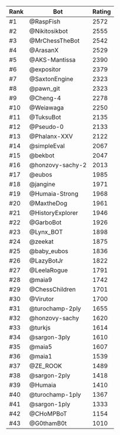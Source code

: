 Rank|Bot|Rating
---|---|---
#1|@RaspFish|2572
#2|@Nikitosikbot|2555
#3|@MrChessTheBot|2542
#4|@ArasanX|2529
#5|@AKS-Mantissa|2390
#6|@expositor|2379
#7|@SaxtonEngine|2323
#8|@pawn_git|2323
#9|@Cheng-4|2278
#10|@Weiawaga|2250
#11|@TuksuBot|2135
#12|@Pseudo-0|2133
#13|@Phalanx-XXV|2122
#14|@simpleEval|2067
#15|@bekbot|2047
#16|@honzovy-sachy-2|2013
#17|@eubos|1985
#18|@jangine|1971
#19|@Humaia-Strong|1968
#20|@MaxtheDog|1961
#21|@HistoryExplorer|1946
#22|@GarboBot|1926
#23|@Lynx_BOT|1898
#24|@zeekat|1875
#25|@baby_eubos|1836
#26|@LazyBotJr|1822
#27|@LeelaRogue|1791
#28|@maia9|1742
#29|@ChessChildren|1701
#30|@Virutor|1700
#31|@turochamp-2ply|1655
#32|@honzovy-sachy|1620
#33|@turkjs|1614
#34|@sargon-3ply|1610
#35|@maia5|1607
#36|@maia1|1539
#37|@ZE_ROOK|1489
#38|@sargon-2ply|1418
#39|@Humaia|1410
#40|@turochamp-1ply|1367
#41|@sargon-1ply|1333
#42|@CHoMPBoT|1154
#43|@G0thamB0t|1010
